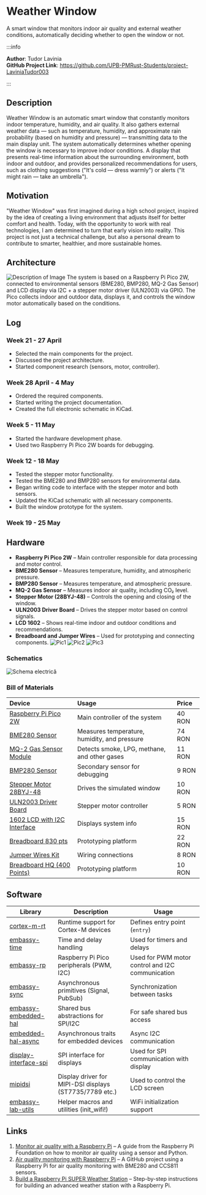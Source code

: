 # Weather Window
A smart window that monitors indoor air quality and external weather conditions, automatically deciding whether to open the window or not.

:::info 

**Author**: Tudor Lavinia \
**GitHub Project Link**: https://github.com/UPB-PMRust-Students/proiect-LaviniaTudor003

:::

## Description

Weather Window is an automatic smart window that constantly monitors indoor temperature, humidity, and air quality.
It also gathers external weather data — such as temperature, humidity, and approximate rain probability (based on humidity and pressure) —  transmitting data to the main display unit.
The system automatically determines whether opening the window is necessary to improve indoor conditions.
A display that presents real-time information about the surrounding environment, both indoor and outdoor, and provides personalized recommendations for users, such as clothing suggestions ("It's cold — dress warmly") or alerts ("It might rain — take an umbrella").

## Motivation

"Weather Window" was first imagined during a high school project, inspired by the idea of creating a living environment that adjusts itself for better comfort and health.
Today, with the opportunity to work with real technologies, I am determined to turn that early vision into reality.
This project is not just a technical challenge, but also a personal dream to contribute to smarter, healthier, and more sustainable homes.

## Architecture 

![Description of Image](diagr.webp)
The system is based on a Raspberry Pi Pico 2W, connected to environmental sensors (BME280, BMP280, MQ-2 Gas Sensor) and LCD display via I2C + a stepper motor driver (ULN2003) via GPIO. The Pico collects indoor and outdoor data, displays it, and controls the window motor automatically based on the conditions.

## Log

<!-- write your progress here every week -->

### Week 21 - 27 April

- Selected the main components for the project.
- Discussed the project architecture.
- Started component research (sensors, motor, controller).

### Week 28 April - 4 May

- Ordered the required components.
- Started writing the project documentation.
- Created the full electronic schematic in KiCad.

### Week 5 - 11 May
- Started the hardware development phase.
- Used two Raspberry Pi Pico 2W boards for debugging.

### Week 12 - 18 May
- Tested the stepper motor functionality.
- Tested the BME280 and BMP280 sensors for environmental data.
- Began writing code to interface with the stepper motor and both sensors.
- Updated the KiCad schematic with all necessary components.
- Built the window prototype for the system.

### Week 19 - 25 May

## Hardware

- **Raspberry Pi Pico 2W** – Main controller responsible for data processing and motor control.
- **BME280 Sensor** – Measures temperature, humidity, and atmospheric pressure.
- **BMP280 Sensor** – Measures temperature, and atmospheric pressure.
- **MQ-2 Gas Sensor** – Measures indoor air quality, including CO₂ level.
- **Stepper Motor (28BYJ-48)** – Controls the opening and closing of the window.
- **ULN2003 Driver Board** – Drives the stepper motor based on control signals.
- **LCD 1602** – Shows real-time indoor and outdoor conditions and recommendations.
- **Breadboard and Jumper Wires** – Used for prototyping and connecting components.
![Pic1](poza1.webp)
![Pic2](poza2.webp)
![Pic3](poza3.webp)


### Schematics

![Schema electrică](pm.svg)


### Bill of Materials

<!-- Fill out this table with all the hardware components that you might need.

The format is 
```
| [Device](link://to/device) | This is used ... | [price](link://to/store) |

```

-->


| Device | Usage | Price |
|:------|:------|:------|
| [Raspberry Pi Pico 2W](https://www.optimusdigital.ro/en/raspberry-pi-boards/13327-raspberry-pi-pico-2-w.html?search_query=Raspberry+Pi+Pico+2W&results=36) | Main controller of the system | 40 RON |
| [BME280 Sensor](https://www.optimusdigital.ro/en/pressure-sensors/5649-bme280-barometric-pressure-sensor-module.html?search_query=%09BME280+Barometric+Pressure+Sensor+Module&results=5) | Measures temperature, humidity, and pressure | 74 RON |
| [MQ-2 Gas Sensor Module](https://www.optimusdigital.ro/ro/senzori-de-gaze/107-modul-senzor-gas-mq-2.html?search_query=MQ-2+Gas&results=283) | Detects smoke, LPG, methane, and other gases | 11 RON |
| [BMP280 Sensor](https://www.optimusdigital.ro/en/pressure-sensors/1666-modul-senzor-de-presiune-barometric-bmp280.html?search_query=BMP280+Barometric+Pressure+Sensor+Module&results=3) | Secondary sensor for debugging | 9 RON |
| [Stepper Motor 28BYJ-48](https://sigmanortec.ro/Motor-pas-cu-pas-5V-28BYJ48-p126284049) | Drives the simulated window | 10 RON |
| [ULN2003 Driver Board](https://sigmanortec.ro/Driver-motor-pas-cu-pas-ULN2003-p126284051) | Stepper motor controller | 5 RON |
| [1602 LCD with I2C Interface](https://www.optimusdigital.ro/en/lcds/62-1602-lcd-with-i2c-interface-and-yellow-green-backlight.html?srsltid=AfmBOoollIdsBUWAVIdmxZomtUaHFilrztmMElat_9IseBscTyeunsa1) | Displays system info | 15 RON  |
| [Breadboard 830 pts](https://www.optimusdigital.ro/en/kits/2222-breadboard-kit-hq-830-p.html?search_query=Breadboard+Kit+HQ+830+p&results=12) | Prototyping platform | 22 RON |
| [Jumper Wires Kit](https://www.optimusdigital.ro/en/wires-with-connectors/12-breadboard-jumper-wire-set.html?search_query=%09Breadboard+Jumper+Wires+Set&results=22) | Wiring connections | 8 RON |
| [Breadboard HQ (400 Points)](https://www.optimusdigital.ro/ro/prototipare-breadboard-uri/44-breadboard-400-points.html?search_query=Breadboard+HQ+%28400+Points%29&results=1) | Prototyping platform | 10 RON |


## Software

| Library | Description | Usage |
|---------|-------------|-------|
| [cortex-m-rt](https://crates.io/crates/cortex-m-rt) | Runtime support for Cortex-M devices | Defines entry point (`entry`) |
| [embassy-time](https://crates.io/crates/embassy-time) | Time and delay handling | Used for timers and delays |
| [embassy-rp](https://crates.io/crates/embassy-rp) | Raspberry Pi Pico peripherals (PWM, I2C) | Used for PWM motor control and I2C communication |
| [embassy-sync](https://crates.io/crates/embassy-sync) | Asynchronous primitives (Signal, PubSub) | Synchronization between tasks |
| [embassy-embedded-hal](https://crates.io/crates/embassy-embedded-hal) | Shared bus abstractions for SPI/I2C | For safe shared bus access |
| [embedded-hal-async](https://crates.io/crates/embedded-hal-async) | Asynchronous traits for embedded devices | Async I2C communication |
| [display-interface-spi](https://crates.io/crates/display-interface-spi) | SPI interface for displays | Used for SPI communication with display |
| [mipidsi](https://crates.io/crates/mipidsi) | Display driver for MIPI-DSI displays (ST7735/7789 etc.) | Used to control the LCD screen |
| [embassy-lab-utils](https://github.com/embassy-rs/embassy-lab-utils) | Helper macros and utilities (init_wifi!) | WiFi initialization support |

## Links

<!-- Add a few links that inspired you and that you think you will use for your project -->

1. [Monitor air quality with a Raspberry Pi](https://www.raspberrypi.com/news/monitor-air-quality-with-a-raspberry-pi/) – A guide from the Raspberry Pi Foundation on how to monitor air quality using a sensor and Python.
2. [Air quality monitoring with Raspberry Pi](https://github.com/StijnGoossens/rpi-airquality) – A GitHub project using a Raspberry Pi for air quality monitoring with BME280 and CCS811 sensors.
3. [Build a Raspberry Pi SUPER Weather Station](https://www.instructables.com/Build-a-Raspberry-Pi-SUPER-Weather-Station/) – Step-by-step instructions for building an advanced weather station with a Raspberry Pi.
